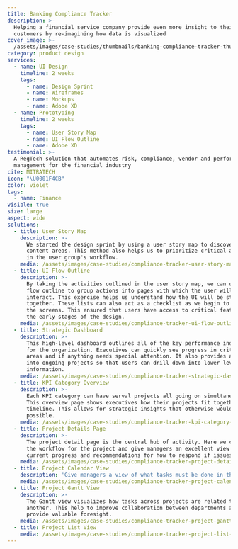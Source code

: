 ```yaml
---
title: Banking Compliance Tracker
description: >-
  Helping a financial service company provide even more insight to their
  customers by re-imagining how data is visualized
cover_image: >-
  /assets/images/case-studies/thumbnails/banking-compliance-tracker-thumbnail.png
category: product design
services:
  - name: UI Design
    timeline: 2 weeks
    tags:
      - name: Design Sprint
      - name: Wireframes
      - name: Mockups
      - name: Adobe XD
  - name: Prototyping
    timeline: 2 weeks
    tags:
      - name: User Story Map
      - name: UI Flow Outline
      - name: Adobe XD
testimonial: >-
  A RegTech solution that automates risk, compliance, vendor and performance
  management for the financial industry
cite: MITRATECH
icon: "\U0001F4CB"
color: violet
tags:
  - name: Finance
visible: true
size: large
aspect: wide
solutions:
  - title: User Story Map
    description: >-
      We started the design sprint by using a user story map to discover key
      content areas. This method also helps us to prioritize critical activities
      in the user group's workflow. 
    media: /assets/images/case-studies/compliance-tracker-user-story-map.png
  - title: UI Flow Outline
    description: >-
      By taking the activities outlined in the user story map, we can use a UI
      flow outline to group actions into pages with which the user will
      interact. This exercise helps us understand how the UI will be stitched
      together. These lists can also act as a checklist as we begin to draw out
      the screens. This ensured that users have access to critical features in
      the early stages of the design. 
    media: /assets/images/case-studies/compliance-tracker-ui-flow-outline.png
  - title: Strategic Dashboard
    description: >-
      This high-level dashboard outlines all of the key performance indicators
      for the organization. Executives can quickly see progress in critical
      areas and if anything needs special attention. It also provides a look
      into ongoing projects so that users can drill down into lower levels of
      information. 
    media: /assets/images/case-studies/compliance-tracker-strategic-dashboard.png
  - title: KPI Category Overview
    description: >-
      Each KPI category can have serval projects all going on simultaneously.
      This overview page shows executives how their projects fit together on a
      timeline. This allows for strategic insights that otherwise would never be
      possible. 
    media: /assets/images/case-studies/compliance-tracker-kpi-category-overview.png
  - title: Project Details Page
    description: >-
      The project detail page is the central hub of activity. Here we capture
      the workflow for the project and give managers an excellent view of
      current progress and recommendations for how to respond if issues pop up.
    media: /assets/images/case-studies/compliance-tracker-project-details-page.png
  - title: Project Calendar View
    description: 'Give managers a view of what tasks must be done in the next few weeks. '
    media: /assets/images/case-studies/compliance-tracker-project-calendar-view.png
  - title: Project Gantt View
    description: >-
      The Gantt view visualizes how tasks across projects are related to one
      another. This help to improve collaboration between departments and
      provide valuable foresight. 
    media: /assets/images/case-studies/compliance-tracker-project-gantt-view.png
  - title: Project List View
    media: /assets/images/case-studies/compliance-tracker-project-list-view.png
---
```










